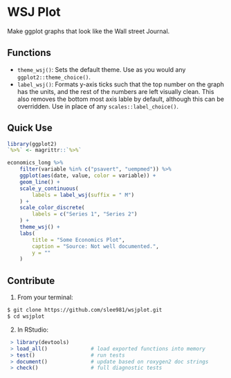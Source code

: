# WSJ Plot

Make ggplot graphs that look like the Wall street Journal. 

## Functions 
- `theme_wsj()`: Sets the default theme. Use as you would any `ggplot2::theme_choice()`.
- `label_wsj()`: Formats y-axis ticks such that the top number on the graph 
has the units, and the rest of the numbers are left visually clean. This 
also removes the bottom most axis lable by default, although this can be 
overridden. Use in place of any `scales::label_choice()`.

## Quick Use 
```r 
library(ggplot2)
`%>%` <- magrittr::`%>%`

economics_long %>%
    filter(variable %in% c("psavert", "uempmed")) %>%
    ggplot(aes(date, value, color = variable)) +
    geom_line() +
    scale_y_continuous(
        labels = label_wsj(suffix = " M")
    ) +
    scale_color_discrete(
        labels = c("Series 1", "Series 2")
    ) +
    theme_wsj() +
    labs(
        title = "Some Economics Plot",
        caption = "Source: Not well documented.",
        y = ""
    )
```

## Contribute

1. From your terminal:
```bash 
$ git clone https://github.com/slee981/wsjplot.git
$ cd wsjplot 
```

2. In RStudio: 
```r
 > library(devtools)
 > load_all()              # load exported functions into memory 
 > test()                  # run tests
 > document()              # update based on roxygen2 doc strings
 > check()                 # full diagnostic tests
```


